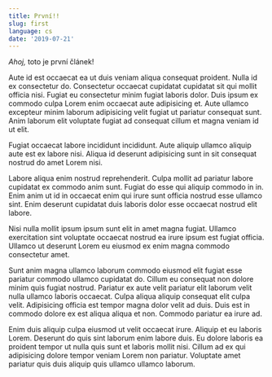 ```yaml
---
title: První!!
slug: first
language: cs
date: '2019-07-21'
---
```


*Ahoj,* toto je první článek!

Aute id est occaecat ea ut duis veniam aliqua consequat proident. Nulla id ex consectetur do. Consectetur occaecat cupidatat cupidatat sit qui mollit officia nisi. Fugiat eu consectetur minim fugiat laboris dolor. Duis ipsum ex commodo culpa Lorem enim occaecat aute adipisicing et. Aute ullamco excepteur minim laborum adipisicing velit fugiat ut pariatur consequat sunt. Anim laborum elit voluptate fugiat ad consequat cillum et magna veniam id ut elit.

Fugiat occaecat labore incididunt incididunt. Aute aliquip ullamco aliquip aute est ex labore nisi. Aliqua id deserunt adipisicing sunt in sit consequat nostrud do amet Lorem nisi.

Labore aliqua enim nostrud reprehenderit. Culpa mollit ad pariatur labore cupidatat ex commodo anim sunt. Fugiat do esse qui aliquip commodo in in. Enim anim ut id in occaecat enim qui irure sunt officia nostrud esse ullamco sint. Enim deserunt cupidatat duis laboris dolor esse occaecat nostrud elit labore.

Nisi nulla mollit ipsum ipsum sunt elit in amet magna fugiat. Ullamco exercitation sint voluptate occaecat nostrud ea irure ipsum est fugiat officia. Ullamco ut deserunt Lorem eu eiusmod ex enim magna commodo consectetur amet.

Sunt anim magna ullamco laborum commodo eiusmod elit fugiat esse pariatur commodo ullamco cupidatat do. Cillum eu consequat non dolore minim quis fugiat nostrud. Pariatur ex aute velit pariatur elit laborum velit nulla ullamco laboris occaecat. Culpa aliqua aliquip consequat elit culpa velit. Adipisicing officia est tempor magna dolor velit ad duis. Duis est in commodo dolore ex est aliqua aliqua et non. Commodo pariatur ea irure ad.

Enim duis aliquip culpa eiusmod ut velit occaecat irure. Aliquip et eu laboris Lorem. Deserunt do quis sint laborum enim labore duis. Eu dolore laboris ea proident tempor ut nulla quis sunt et laboris mollit nisi. Cillum ad ex qui adipisicing dolore tempor veniam Lorem non pariatur. Voluptate amet pariatur quis duis aliquip quis ullamco ullamco laborum.